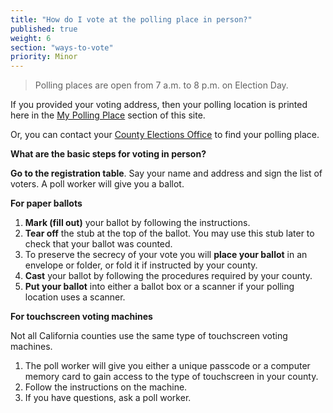 ```yaml
---
title: "How do I vote at the polling place in person?"
published: true
weight: 6
section: "ways-to-vote"
priority: Minor
---
```






> Polling places are open from 7 a.m. to 8 p.m. on Election Day.  

If you provided your voting address, then your polling location is printed here in the [My Polling Place](#item-my-polling-place) section of this site.  

Or, you can contact your [County Elections Office](#section-election-office-contact) to find your polling place.  

**What are the basic steps for voting in person?**  

**Go to the registration table**. Say your name and address and sign the list of voters. A poll worker will give you a ballot.  

**For paper ballots**  
1. **Mark (fill out)** your ballot by following the instructions.  
2. **Tear off** the stub at the top of the ballot. You may use this stub later to check that your ballot was counted.  
3. To preserve the secrecy of your vote you will **place your ballot** in an envelope or folder, or fold it if instructed by your county.  
4. **Cast** your ballot by following the procedures required by your county.  
5. **Put your ballot** into either a ballot box or a scanner if your polling location uses a scanner.  

**For touchscreen voting machines**  

Not all California counties use the same type of touchscreen voting machines.  
1. The poll worker will give you either a unique passcode or a computer memory card to gain access to the type of touchscreen in your county.  
2. Follow the instructions on the machine.  
3. If you have questions, ask a poll worker.

